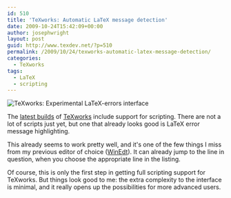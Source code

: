 ```yaml
---
id: 510
title: 'TeXworks: Automatic LaTeX message detection'
date: 2009-10-24T15:42:09+00:00
author: josephwright
layout: post
guid: http://www.texdev.net/?p=510
permalink: /2009/10/24/texworks-automatic-latex-message-detection/
categories:
  - TeXworks
tags:
  - LaTeX
  - scripting
---
```

![TeXworks: Experimental LaTeX-errors interface](/wp-content/uploads/2009/10/LaTeX-errors-300x187.png)

The [latest builds](http://code.google.com/p/texworks/downloads/list) of [TeXworks](http://www.texworks.org/) include support for scripting. There are not a lot of scripts just yet, but one that already looks good is LaTeX error message highlighting.

This already seems to work pretty well, and it's one of the few things I miss from my previous editor of choice ([WinEdt](http://www.winedt.com/)). It can already jump to the line in question, when you choose the appropriate line in the listing.

Of course, this is only the first step in getting full scripting support for TeXworks. But things look good to me: the extra complexity to the interface is minimal, and it really opens up the possibilities for more advanced users.
